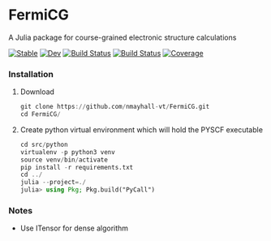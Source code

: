# FermiCG
A Julia package for course-grained electronic structure calculations

[![Stable](https://img.shields.io/badge/docs-stable-blue.svg)](https://nmayhall-vt.github.io/FermiCG.jl/stable)
[![Dev](https://img.shields.io/badge/docs-dev-blue.svg)](https://nmayhall-vt.github.io/FermiCG.jl/dev)
[![Build Status](https://github.com/nmayhall-vt/FermiCG.jl/workflows/CI/badge.svg)](https://github.com/nmayhall-vt/FermiCG.jl/actions)
[![Build Status](https://travis-ci.com/nmayhall-vt/FermiCG.jl.svg?branch=master)](https://travis-ci.com/nmayhall-vt/FermiCG.jl)
[![Coverage](https://codecov.io/gh/nmayhall-vt/FermiCG.jl/branch/master/graph/badge.svg)](https://codecov.io/gh/nmayhall-vt/FermiCG.jl)


### Installation
1. Download

	```julia
	git clone https://github.com/nmayhall-vt/FermiCG.git
	cd FermiCG/
	```


2. Create python virtual environment which will hold the PYSCF executable

	```julia
	cd src/python
	virtualenv -p python3 venv
	source venv/bin/activate
	pip install -r requirements.txt
	cd ../
	julia --project=./
	julia> using Pkg; Pkg.build("PyCall")
	```
### Notes
- Use ITensor for dense algorithm
